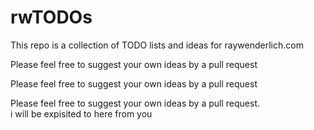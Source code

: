 # rwTODOs

This repo is a collection of TODO lists and ideas for raywenderlich.com

Please feel free to suggest your own ideas by a pull request

Please feel free to suggest your own ideas by a pull request

Please feel free to suggest your own ideas by a pull request.  
i will be expisited to here from you 
